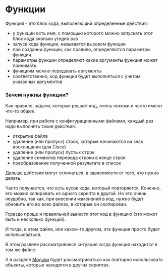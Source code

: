 # Функции

Функция - это блок кода, выполняющий определенные действия:
* у функции есть имя, с помощью которого можно запускать этот блок кода сколько угодно раз
 * запуск кода функции, называется вызовом функции
* при создании функции, как правило, определяются параметры функции.
 * параметры функции определяют какие аргументы функция может принимать
* функциям можно передавать аргументы
 * соответственно, код функции будет выполняться с учетом указанных аргументов

### Зачем нужны функции?

Как правило, задачи, которые решает код, очень похожи и часто имеют что-то общее.

Например, при работе с конфигурационными файлами, каждый раз надо выполнять такие действия:
* открытие файла
* удаление (или пропуск) строк, которые начинаются на знак восклицания (для Cisco)
* удаление (или пропуск) пустых строк
* удаление символов перевода строки в конце строк
* преобразование полученной результата в список

Дальше действия могут отличаться, в зависимости от того, что нужно делать.

Часто получается, что есть кусок кода, который повторяется.
Конечно, его можно копировать из одного скрипта в другой.
Но это очень неудобно, так как, при внесении изменений в код, нужно будет обновить его во всех файлах, в которые он скопирован.

Гораздо проще и правильней вынести этот код в функцию (это может быть и несколько функций).

И тогда, в этом файле, или каком-то другом, эта функция просто будет использоваться.

В этом разделе рассматриваеся ситуация когда функция находится в том же файле.

А в разделе [Модули](../book/08_modules/) будет рассматриваться как повторно использовать объекты, которые находятся в других скриптах.
